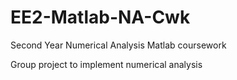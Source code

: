 # EE2-Matlab-NA-Cwk
Second Year Numerical Analysis Matlab coursework


Group project to implement numerical analysis
